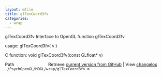 ```yaml
---
layout: mfile
title: glTexCoord3fv
categories:
  - wrap
---
```


glTexCoord3fv  Interface to OpenGL function glTexCoord3fv

usage:  glTexCoord3fv\( v \)

C function:  void glTexCoord3fv\(const GLfloat\* v\)


<div class="code_header" style="text-align:right;">
  <span style="float:left;">Path&nbsp;&nbsp;</span> <span class="counter">Retrieve <a href=
  "https://raw.github.com/Psychtoolbox-3/Psychtoolbox-3/beta/./PsychOpenGL/MOGL/wrap/glTexCoord3fv.m">current version from GitHub</a> | View <a href=
  "https://github.com/Psychtoolbox-3/Psychtoolbox-3/commits/beta/./PsychOpenGL/MOGL/wrap/glTexCoord3fv.m">changelog</a></span>
</div>
<div class="code">
  <code>./PsychOpenGL/MOGL/wrap/glTexCoord3fv.m</code>
</div>
